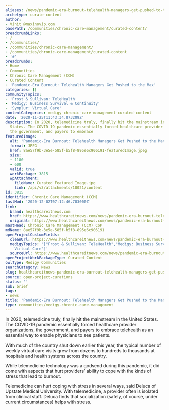 ```yaml
---
aliases: /news/pandemic-era-burnout-telehealth-managers-get-pushed-to-the-max
archetype: curate-content
author:
- Vinit @maxinovip.com
basePath: /communities/chronic-care-management/curated-content/
breadcrumbLinks:
- /
- /communities/
- /communities/chronic-care-management/
- /communities/chronic-care-management/curated-content
- '#'
breadcrumbs:
- Home
- Communities
- Chronic Care Management (CCM)
- Curated Content
- 'Pandemic-Era Burnout: Telehealth Managers Get Pushed to the Max'
categories: []
communityTopics:
- 'Frost & Sullivan: TeleHealth'
- 'Medigy: Business Survival & Continuity'
- 'Symplur: Virtual Care'
contentCategories: medigy-chronic-care-management-curated-content
date: '2020-11-25T11:43:34.873209Z'
description: In 2020, telemedicine truly, finally hit the mainstream in the United
  States. The COVID-19 pandemic essentially forced healthcare provider organizations,
  the government, and payers to embrace
featuredImage:
  alt: 'Pandemic-Era Burnout: Telehealth Managers Get Pushed to the Max'
  format: JPEG
  href: 8ae57f9b-3e5e-585f-b5f8-895e6c906191-featuredImage.jpeg
  size:
  - 1180
  - 600
  valid: true
  workPackage: 3815
  wpAttachment:
    fileName: Curated_Featured_Image.jpg
    link: /api/v3/attachments/10021/content
id: 3815
identifier: Chronic Care Management (CCM)
lastMod: '2020-12-02T07:12:46.703000Z'
link:
  brand: healthcareitnews.com
  href: https://www.healthcareitnews.com/news/pandemic-era-burnout-telehealth-managers-get-pushed-max
  original: https://www.healthcareitnews.com/news/pandemic-era-burnout-telehealth-managers-get-pushed-max
mastHead: Chronic Care Management (CCM) CoP
mdName: 8ae57f9b-3e5e-585f-b5f8-895e6c906191
openProjectCustomFields:
  cleanUrl: https://www.healthcareitnews.com/news/pandemic-era-burnout-telehealth-managers-get-pushed-max
  medigyTopics: '["Frost & Sullivan: TeleHealth","Medigy: Business Survival & Continuity","Symplur:
    Virtual Care"]'
  sourceUrl: https://www.healthcareitnews.com/news/pandemic-era-burnout-telehealth-managers-get-pushed-max
openProjectWorkPackageType: Curated Content
owlType: Medigy Communities
searchCategory: News
slug: healthcareitnews-pandemic-era-burnout-telehealth-managers-get-pushed-to-the-max
source: open-project-curations
status: ''
sub: brief
tags:
- news
title: 'Pandemic-Era Burnout: Telehealth Managers Get Pushed to the Max'
type: communities/medigy-chronic-care-management
---
```


<p>In 2020, telemedicine truly, finally hit the mainstream in the United States. The COVID-19 pandemic essentially forced healthcare provider organizations, the government, and payers to embrace telehealth as an essential way to enable physicians to see patients.</p><p>With much of the country shut down earlier this year, the typical number of weekly virtual care visits grew from dozens to hundreds to thousands at hospitals and health systems across the country.</p><p>While telemedicine technology was a godsend during this pandemic, it did come with aspects that hurt providers’ ability to cope with the kinds of stress that lead to burnout.</p><p>Telemedicine can hurt coping with stress in several ways, said Deluca of Upstate Medical University. With telemedicine, a provider often is isolated from clinical staff. Deluca finds that socialization (safely, of course, under current circumstances) helps with stress.</p>
